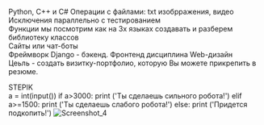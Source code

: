 Python, C++ и C#
Операции с файлами: txt изобрражения, видео </br>
Исключения параллельно с тестированием </br>
Функции мы посмотрим как на 3х языках создавать и разберем библиотеку классов </br>
Сайты или чат-боты </br>
Фреймворк Django - бэкенд. Фронтенд дисциплина Web-дизайн </br>
Цеьль - создать визитку-портфолио, которую Вы можете прикрепить в резюме. </br>


STEPIK</br>
a = int(input())
if a>3000:
   print ('Ты сделаешь сильного робота!')
elif a>=1500:
   print ('Ты сделаешь слабого робота!')
else:
   print ('Придется подкопить!')
   ![Screenshot_4](https://user-images.githubusercontent.com/97594164/197159354-54c470d1-55b3-4a10-b645-540a69a3937e.png)
